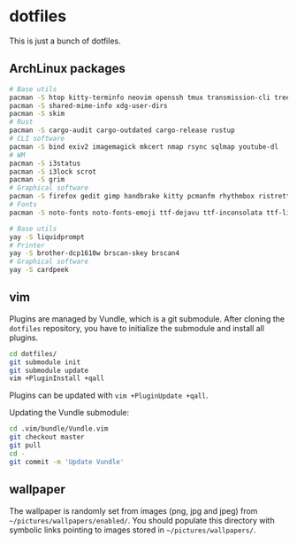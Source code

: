 # dotfiles

This is just a bunch of dotfiles.


## ArchLinux packages

``` sh
# Base utils
pacman -S htop kitty-terminfo neovim openssh tmux transmission-cli tree wget whois zsh zsh-syntax-highlighting
pacman -S shared-mime-info xdg-user-dirs
pacman -S skim
# Rust
pacman -S cargo-audit cargo-outdated cargo-release rustup
# CLI software
pacman -S bind exiv2 imagemagick mkcert nmap rsync sqlmap youtube-dl
# WM
pacman -S i3status
pacman -S i3lock scrot
pacman -S grim
# Graphical software
pacman -S firefox gedit gimp handbrake kitty pcmanfm rhythmbox ristretto tumbler thunderbird vlc zathura
# Fonts
pacman -S noto-fonts noto-fonts-emoji ttf-dejavu ttf-inconsolata ttf-liberation
```

``` sh
# Base utils
yay -S liquidprompt
# Printer
yay -S brother-dcp1610w brscan-skey brscan4
# Graphical software
yay -S cardpeek
```

## vim

Plugins are managed by Vundle, which is a git submodule. After cloning the `dotfiles` repository, you have to initialize the submodule and install all plugins.

``` sh
cd dotfiles/
git submodule init
git submodule update
vim +PluginInstall +qall
```

Plugins can be updated with `vim +PluginUpdate +qall`.

Updating the Vundle submodule:

``` sh
cd .vim/bundle/Vundle.vim
git checkout master
git pull
cd -
git commit -m 'Update Vundle'
```


## wallpaper

The wallpaper is randomly set from images (png, jpg and jpeg) from `~/pictures/wallpapers/enabled/`. You should populate this directory with symbolic links pointing to images stored in `~/pictures/wallpapers/`.
